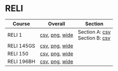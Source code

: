 # RELI

| Course | Overall | Section |
| ------ | ------- | ------- |
| RELI 1 | [csv](https://github.com/UCSD-Historical-Enrollment-Data/2024Fall/blob/main/overall/RELI%201.csv), [png](https://raw.githubusercontent.com/UCSD-Historical-Enrollment-Data/2024Fall/main/plot_overall/RELI%201.png), [wide](https://raw.githubusercontent.com/UCSD-Historical-Enrollment-Data/2024Fall/main/plot_overall_wide/RELI%201.png) | Section A: [csv](https://github.com/UCSD-Historical-Enrollment-Data/2024Fall/blob/main/section/RELI%201_A.csv)<br>Section B: [csv](https://github.com/UCSD-Historical-Enrollment-Data/2024Fall/blob/main/section/RELI%201_B.csv) |
| RELI 145GS | [csv](https://github.com/UCSD-Historical-Enrollment-Data/2024Fall/blob/main/overall/RELI%20145GS.csv), [png](https://raw.githubusercontent.com/UCSD-Historical-Enrollment-Data/2024Fall/main/plot_overall/RELI%20145GS.png), [wide](https://raw.githubusercontent.com/UCSD-Historical-Enrollment-Data/2024Fall/main/plot_overall_wide/RELI%20145GS.png) |  |
| RELI 150 | [csv](https://github.com/UCSD-Historical-Enrollment-Data/2024Fall/blob/main/overall/RELI%20150.csv), [png](https://raw.githubusercontent.com/UCSD-Historical-Enrollment-Data/2024Fall/main/plot_overall/RELI%20150.png), [wide](https://raw.githubusercontent.com/UCSD-Historical-Enrollment-Data/2024Fall/main/plot_overall_wide/RELI%20150.png) |  |
| RELI 196BH | [csv](https://github.com/UCSD-Historical-Enrollment-Data/2024Fall/blob/main/overall/RELI%20196BH.csv), [png](https://raw.githubusercontent.com/UCSD-Historical-Enrollment-Data/2024Fall/main/plot_overall/RELI%20196BH.png), [wide](https://raw.githubusercontent.com/UCSD-Historical-Enrollment-Data/2024Fall/main/plot_overall_wide/RELI%20196BH.png) |  |
